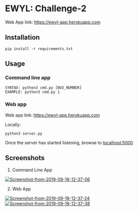 # EWYL: Challenge-2

Web App link: https://ewyl-app.herokuapp.com

## Installation
```
pip install -r requirements.txt
```

## Usage

### Command line app
```
SYNTAX: python3 cmd.py [BUS_NUMBER]
EXAMPLE: python3 cmd.py 1
```

### Web app
Web app link: https://ewyl-app.herokuapp.com

Locally:
```
python3 server.py
```
Once the server has started listening, browse to [localhost:5000](http://localhost:5000)

## Screenshots

1. Command Line App

<a href="https://ibb.co/bXNyL28"><img src="https://i.ibb.co/rH5LMc1/Screenshot-from-2019-09-18-12-37-06.png" alt="Screenshot-from-2019-09-18-12-37-06" border="0"></a>

2. Web App

<a href="https://ibb.co/yP8LWtQ"><img src="https://i.ibb.co/QQ6srLK/Screenshot-from-2019-09-18-12-37-24.png" alt="Screenshot-from-2019-09-18-12-37-24" border="0"></a>
<a href="https://ibb.co/TBdqT0h"><img src="https://i.ibb.co/wNjrLQ6/Screenshot-from-2019-09-18-12-37-38.png" alt="Screenshot-from-2019-09-18-12-37-38" border="0"></a>
